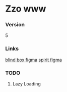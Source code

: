 # Zzo www

### Version
5

### Links
[blind box figma](https://www.figma.com/file/8BlWxgR2gSEbeIG9NTBerN/Zzoopers?node-id=739%3A1781)
[spirit figma](https://www.figma.com/file/8BlWxgR2gSEbeIG9NTBerN/Zzoopers?node-id=982%3A1939)


### TODO
1. Lazy Loading